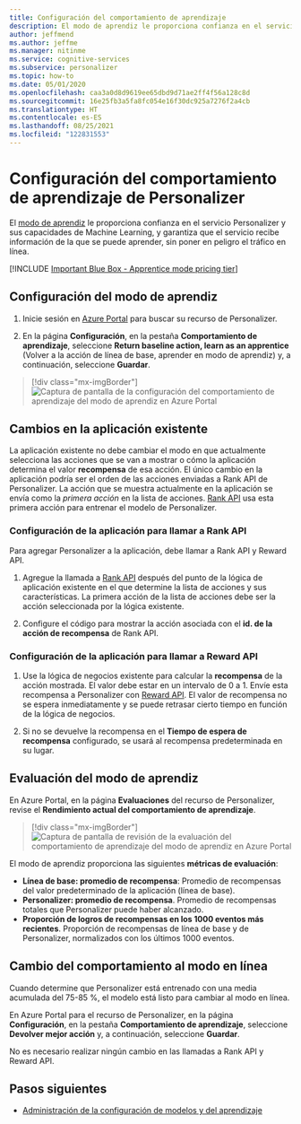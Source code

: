 ```yaml
---
title: Configuración del comportamiento de aprendizaje
description: El modo de aprendiz le proporciona confianza en el servicio Personalizer y sus capacidades de Machine Learning, y proporciona métricas conforme el servicio recibe información de la que se puede aprender, sin poner en peligro el tráfico en línea.
author: jeffmend
ms.author: jeffme
ms.manager: nitinme
ms.service: cognitive-services
ms.subservice: personalizer
ms.topic: how-to
ms.date: 05/01/2020
ms.openlocfilehash: caa3a0d8d9619ee65dbd9d71ae2ff4f56a128c8d
ms.sourcegitcommit: 16e25fb3a5fa8fc054e16f30dc925a7276f2a4cb
ms.translationtype: HT
ms.contentlocale: es-ES
ms.lasthandoff: 08/25/2021
ms.locfileid: "122831553"
---
```

# <a name="configure-the-personalizer-learning-behavior"></a>Configuración del comportamiento de aprendizaje de Personalizer

El [modo de aprendiz](concept-apprentice-mode.md) le proporciona confianza en el servicio Personalizer y sus capacidades de Machine Learning, y garantiza que el servicio recibe información de la que se puede aprender, sin poner en peligro el tráfico en línea.

[!INCLUDE [Important Blue Box - Apprentice mode pricing tier](./includes/important-apprentice-mode.md)]

## <a name="configure-apprentice-mode"></a>Configuración del modo de aprendiz

1. Inicie sesión en [Azure Portal](https://portal.azure.com) para buscar su recurso de Personalizer.

1. En la página **Configuración**, en la pestaña **Comportamiento de aprendizaje**, seleccione **Return baseline action, learn as an apprentice** (Volver a la acción de línea de base, aprender en modo de aprendiz) y, a continuación, seleccione **Guardar**.

> [!div class="mx-imgBorder"]
> ![Captura de pantalla de la configuración del comportamiento de aprendizaje del modo de aprendiz en Azure Portal](media/settings/configure-learning-behavior-azure-portal.png)

## <a name="changes-to-the-existing-application"></a>Cambios en la aplicación existente

La aplicación existente no debe cambiar el modo en que actualmente selecciona las acciones que se van a mostrar o cómo la aplicación determina el valor **recompensa** de esa acción. El único cambio en la aplicación podría ser el orden de las acciones enviadas a Rank API de Personalizer. La acción que se muestra actualmente en la aplicación se envía como la _primera acción_ en la lista de acciones. [Rank API](https://westus2.dev.cognitive.microsoft.com/docs/services/personalizer-api/operations/Rank) usa esta primera acción para entrenar el modelo de Personalizer.

### <a name="configure-your-application-to-call-the-rank-api"></a>Configuración de la aplicación para llamar a Rank API

Para agregar Personalizer a la aplicación, debe llamar a Rank API y Reward API.

1. Agregue la llamada a [Rank API](https://westus2.dev.cognitive.microsoft.com/docs/services/personalizer-api/operations/Rank) después del punto de la lógica de aplicación existente en el que determine la lista de acciones y sus características. La primera acción de la lista de acciones debe ser la acción seleccionada por la lógica existente.

1. Configure el código para mostrar la acción asociada con el **id. de la acción de recompensa** de Rank API.

### <a name="configure-your-application-to-call-reward-api"></a>Configuración de la aplicación para llamar a Reward API

1. Use la lógica de negocios existente para calcular la **recompensa** de la acción mostrada. El valor debe estar en un intervalo de 0 a 1. Envíe esta recompensa a Personalizer con [Reward API](https://westus2.dev.cognitive.microsoft.com/docs/services/personalizer-api/operations/Reward). El valor de recompensa no se espera inmediatamente y se puede retrasar cierto tiempo en función de la lógica de negocios.

1. Si no se devuelve la recompensa en el **Tiempo de espera de recompensa** configurado, se usará al recompensa predeterminada en su lugar.

## <a name="evaluate-apprentice-mode"></a>Evaluación del modo de aprendiz

En Azure Portal, en la página **Evaluaciones** del recurso de Personalizer, revise el **Rendimiento actual del comportamiento de aprendizaje**.

> [!div class="mx-imgBorder"]
> ![Captura de pantalla de revisión de la evaluación del comportamiento de aprendizaje del modo de aprendiz en Azure Portal](media/settings/evaluate-apprentice-mode.png)

El modo de aprendiz proporciona las siguientes **métricas de evaluación**:
* **Línea de base: promedio de recompensa**:  Promedio de recompensas del valor predeterminado de la aplicación (línea de base).
* **Personalizer: promedio de recompensa**. Promedio de recompensas totales que Personalizer puede haber alcanzado.
* **Proporción de logros de recompensas en los 1000 eventos más recientes**. Proporción de recompensas de línea de base y de Personalizer, normalizados con los últimos 1000 eventos.

## <a name="switch-behavior-to-online-mode"></a>Cambio del comportamiento al modo en línea

Cuando determine que Personalizer está entrenado con una media acumulada del 75-85 %, el modelo está listo para cambiar al modo en línea.

En Azure Portal para el recurso de Personalizer, en la página **Configuración**, en la pestaña **Comportamiento de aprendizaje**, seleccione **Devolver mejor acción** y, a continuación, seleccione **Guardar**.

No es necesario realizar ningún cambio en las llamadas a Rank API y Reward API.

## <a name="next-steps"></a>Pasos siguientes

* [Administración de la configuración de modelos y del aprendizaje](how-to-manage-model.md)

